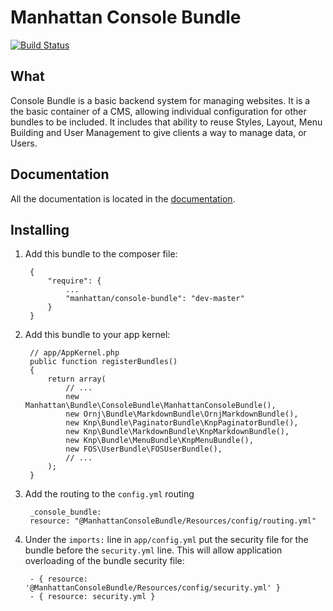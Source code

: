 # Manhattan Console Bundle

[![Build Status](https://secure.travis-ci.org/frodosghost/ConsoleBundle.png)](http://travis-ci.org/frodosghost/ConsoleBundle)

## What

Console Bundle is a basic backend system for managing websites. It is a the basic container of a CMS, allowing individual configuration for other bundles to be included. It includes that ability to reuse Styles, Layout, Menu Building and User Management to give clients a way to manage data, or Users.

## Documentation

All the documentation is located in the [documentation](https://github.com/frodosghost/ConsoleBundle/blob/master/index.md).

## Installing

1. Add this bundle to the composer file:

        {
            "require": {
                ...
                "manhattan/console-bundle": "dev-master"
            }
        }

2. Add this bundle to your app kernel:

        // app/AppKernel.php
        public function registerBundles()
        {
            return array(
                // ...
                new Manhattan\Bundle\ConsoleBundle\ManhattanConsoleBundle(),
                new Ornj\Bundle\MarkdownBundle\OrnjMarkdownBundle(),
                new Knp\Bundle\PaginatorBundle\KnpPaginatorBundle(),
                new Knp\Bundle\MarkdownBundle\KnpMarkdownBundle(),
                new Knp\Bundle\MenuBundle\KnpMenuBundle(),
                new FOS\UserBundle\FOSUserBundle(),
                // ...
            );
        }

3. Add the routing to the `config.yml` routing

        _console_bundle:
        resource: "@ManhattanConsoleBundle/Resources/config/routing.yml"

4. Under the `imports:` line in `app/config.yml` put the security file for the bundle before the `security.yml` line. This will allow application overloading of the bundle security file:

        - { resource: '@ManhattanConsoleBundle/Resources/config/security.yml' }
        - { resource: security.yml }
